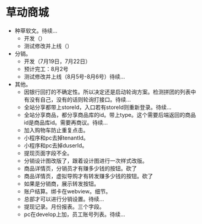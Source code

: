 # 草动商城
* 种草软文。待续...
    - 开发（）
    - 测试修改并上线（）
* 分销。
    - 开发（7月19日，7月22日）
    - 预计完工：8月2号
    - 测试修改并上线（8月5号-8月6号）待续...
* 其他。
    - 因银行回打的不确定性。所以决定还是启动轮询方案。检测拼团的列表中有没有自己，没有的话则轮询打接口。待续...
    - 全站分享都带上storeId，入口若有storeId则重新登录。待续...
    - 全站分享商品，都分享商品库的id。带上type。这个需要后端返回的商品id是商品库id。需要再商议。待续...
    - 加入购物车防止重复点击。
    - 小程序和pc去掉tenantId。
    - 小程序和pc去掉duserId。
    - 提现页面字段不全。
    - 分销设计图改版了，跟着设计图进行一次样式改版。
    - 商品详情页，分销员才有赚多少钱的按钮。砍了
    - 商品详情页，虚拟导购才有转发赚多少钱的按钮。砍了
    - 如果是分销商，展示转发按钮。
    - 账户结算。绑卡在webview。细节。
    - 总部才可以进行分销设置。待续...
    - 提现记录。月份报表。三个字段。
    - pc在develop上加，员工账号列表。待续...
    
